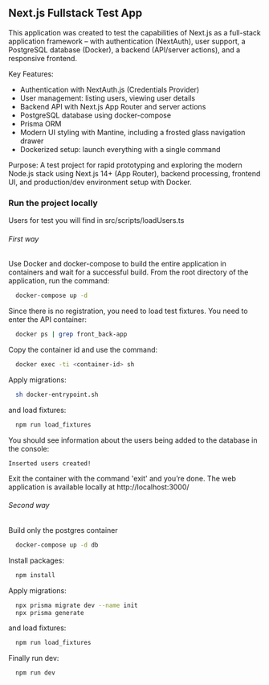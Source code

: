 ## Next.js Fullstack Test App
This application was created to test the capabilities of Next.js as a full-stack application framework – with authentication (NextAuth), 
user support, a PostgreSQL database (Docker), a backend (API/server actions), and a responsive frontend.

Key Features:
* Authentication with NextAuth.js (Credentials Provider)
* User management: listing users, viewing user details
* Backend API with Next.js App Router and server actions
* PostgreSQL database using docker-compose
* Prisma ORM
* Modern UI styling with Mantine, including a frosted glass navigation drawer
* Dockerized setup: launch everything with a single command

Purpose:
A test project for rapid prototyping and exploring the modern Node.js stack using Next.js 14+ (App Router), backend processing, frontend UI, and production/dev environment setup with Docker.

### Run the project locally

Users for test you will find in src/scripts/loadUsers.ts

###### First way

Use Docker and docker-compose to build the entire application in containers and wait for a successful build.
From the root directory of the application, run the command:
```bash
  docker-compose up -d
```

Since there is no registration, you need to load test fixtures.
You need to enter the API container:
```bash
  docker ps | grep front_back-app
```
Copy the container id
and use the command:
```bash
  docker exec -ti <container-id> sh
```
Apply migrations:
```bash
  sh docker-entrypoint.sh
```
and load fixtures:
```bash
  npm run load_fixtures
```

You should see information about the users being added to the database in the console:

```
Inserted users created!
```

Exit the container with the command 'exit' and you’re done. The web application is available locally at http://localhost:3000/


###### Second way

Build only the postgres container

```bash
  docker-compose up -d db
```

Install packages:
```bash
  npm install
```
Apply migrations:
```bash
  npx prisma migrate dev --name init
  npx prisma generate
```
and load fixtures:
```bash
  npm run load_fixtures
```

Finally run dev:
```bash
  npm run dev
```
